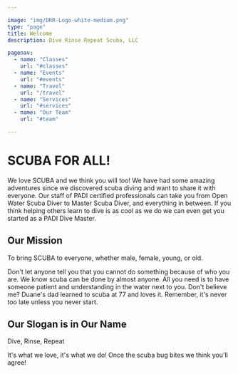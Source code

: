 ```yaml
---

image: "img/DRR-Logo-white-medium.png"
type: "page"
title: Welcome
description: Dive Rinse Repeat Scuba, LLC

pagenav:
  - name: "Classes"
    url: "#classes"
  - name: "Events"
    url: "#events"
  - name: "Travel"
    url: "/travel"
  - name: "Services"
    url: "#services"
  - name: "Our Team"
    url: "#team"

---
```


# SCUBA FOR ALL!

We love SCUBA and we think you will too! We have had some amazing adventures since we discovered scuba diving and want to share it with everyone. Our staff of PADI certified professionals can take you from Open Water Scuba Diver to Master Scuba Diver, and everything in between. If you think helping others learn to dive is as cool as we do we  can even get you started as a PADI Dive Master.

## Our Mission

To bring SCUBA to everyone, whether male, female, young, or old. 

Don't let anyone tell you that you cannot do something because of who you are. We know scuba can be done by almost anyone. All you need is to have someone patient and understanding in the water next to you. Don't believe me? Duane's dad learned to scuba at 77 and loves it. Remember, it's never too late unless you never start.

## Our Slogan is in Our Name

Dive, Rinse, Repeat

It's what we love, it's what we do! Once the scuba bug bites we think you'll agree!